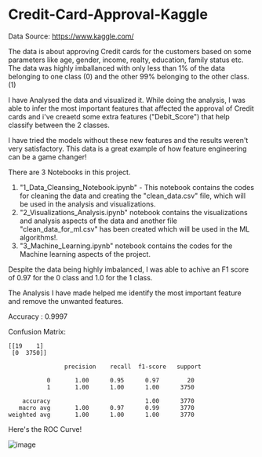 # Credit-Card-Approval-Kaggle

Data Source: https://www.kaggle.com/

The data is about approving Credit cards for the customers based on some parameters like age, gender, income, realty, education, family status etc. 
The data was highly imballanced with only less than 1% of the data belonging to one class (0) and the other 99% belonging to the other class. (1) 

I have Analysed the data and visualized it. While doing the analysis, I was able to infer the most important features that affected the approval of Credit cards and i've creaetd some extra features ("Debit_Score") that help classify between  the 2 classes. 

I have tried the models without these new features and the results weren't very satisfactory. 
This data is a great example of how feature engineering can be a game changer! 

There are 3 Notebooks in this project.

1. "1_Data_Cleansing_Notebook.ipynb" - This notebook contains the codes for cleaning the data and creating the "clean_data.csv" file, which will be used in the analysis and visualizations.
2. "2_Visualizations_Analysis.ipynb" notebook contains the visualizations and analysis aspects of the data and another file "clean_data_for_ml.csv" has been created which will be used in the ML algorithms!.  
3. "3_Machine_Learning.ipynb" notebook contains the codes for the Machine learning aspects of the project.

Despite the data being highly imbalanced, I was able to achive an F1 score of 0.97 for the 0 class and 1.0 for the 1 class. 

The Analysis I have made helped me identify the most important feature and remove the unwanted features. 

Accuracy : 0.9997

Confusion Matrix:

    [[19    1]
     [0  3750]]

                    precision    recall  f1-score   support

               0       1.00      0.95      0.97        20
               1       1.00      1.00      1.00      3750

        accuracy                           1.00      3770
       macro avg       1.00      0.97      0.99      3770
    weighted avg       1.00      1.00      1.00      3770

Here's the ROC Curve! 

![image](https://user-images.githubusercontent.com/20862520/157607031-435b9004-4e97-4b57-a2cf-0d486576dd65.png)
